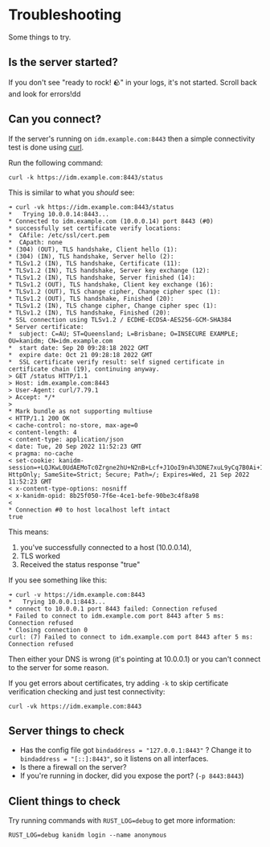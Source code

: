 # Troubleshooting

Some things to try.

## Is the server started?

If you don't see "ready to rock! 🪨" in your logs, it's not started. Scroll back and look for errors!dd

## Can you connect?

If the server's running on `idm.example.com:8443` then a simple connectivity test is done using [curl](https://curl.se).

Run the following command:
```shell
curl -k https://idm.example.com:8443/status
```

This is similar to what you *should* see:

```
➜ curl -vk https://idm.example.com:8443/status
*   Trying 10.0.0.14:8443...
* Connected to idm.example.com (10.0.0.14) port 8443 (#0)
* successfully set certificate verify locations:
*  CAfile: /etc/ssl/cert.pem
*  CApath: none
* (304) (OUT), TLS handshake, Client hello (1):
* (304) (IN), TLS handshake, Server hello (2):
* TLSv1.2 (IN), TLS handshake, Certificate (11):
* TLSv1.2 (IN), TLS handshake, Server key exchange (12):
* TLSv1.2 (IN), TLS handshake, Server finished (14):
* TLSv1.2 (OUT), TLS handshake, Client key exchange (16):
* TLSv1.2 (OUT), TLS change cipher, Change cipher spec (1):
* TLSv1.2 (OUT), TLS handshake, Finished (20):
* TLSv1.2 (IN), TLS change cipher, Change cipher spec (1):
* TLSv1.2 (IN), TLS handshake, Finished (20):
* SSL connection using TLSv1.2 / ECDHE-ECDSA-AES256-GCM-SHA384
* Server certificate:
*  subject: C=AU; ST=Queensland; L=Brisbane; O=INSECURE EXAMPLE; OU=kanidm; CN=idm.example.com
*  start date: Sep 20 09:28:18 2022 GMT
*  expire date: Oct 21 09:28:18 2022 GMT
*  SSL certificate verify result: self signed certificate in certificate chain (19), continuing anyway.
> GET /status HTTP/1.1
> Host: idm.example.com:8443
> User-Agent: curl/7.79.1
> Accept: */*
>
* Mark bundle as not supporting multiuse
< HTTP/1.1 200 OK
< cache-control: no-store, max-age=0
< content-length: 4
< content-type: application/json
< date: Tue, 20 Sep 2022 11:52:23 GMT
< pragma: no-cache
< set-cookie: kanidm-session=+LQJKwL0UdAEMoTc0Zrgne2hU+N2nB+Lcf+J1OoI9n4%3DNE7xuL9yCq7B0Ai+IM3gq5T+YZ0ckDuDoWZKzhPMHmSk3oFSscp9vy9n2a5bBFjWKgeNwdLzRbYc4rvMqYi11A%3D%3D; HttpOnly; SameSite=Strict; Secure; Path=/; Expires=Wed, 21 Sep 2022 11:52:23 GMT
< x-content-type-options: nosniff
< x-kanidm-opid: 8b25f050-7f6e-4ce1-befe-90be3c4f8a98
<
* Connection #0 to host localhost left intact
true
```

This means:

1. you've successfully connected to a host (10.0.0.14),
2. TLS worked
3. Received the status response "true"

If you see something like this:

```
➜ curl -v https://idm.example.com:8443
*   Trying 10.0.0.1:8443...
* connect to 10.0.0.1 port 8443 failed: Connection refused
* Failed to connect to idm.example.com port 8443 after 5 ms: Connection refused
* Closing connection 0
curl: (7) Failed to connect to idm.example.com port 8443 after 5 ms: Connection refused
```

Then either your DNS is wrong (it's pointing at 10.0.0.1) or you can't connect to the server for some reason.

If you get errors about certificates, try adding `-k` to skip certificate verification checking and just test connectivity:

```
curl -vk https://idm.example.com:8443
```

## Server things to check

* Has the config file got `bindaddress = "127.0.0.1:8443"` ? Change it to `bindaddress = "[::]:8443"`, so it listens on all interfaces.
* Is there a firewall on the server?
* If you're running in docker, did you expose the port? (`-p 8443:8443`)

## Client things to check

Try running commands with `RUST_LOG=debug` to get more information:

```
RUST_LOG=debug kanidm login --name anonymous
```

